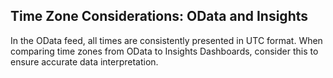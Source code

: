 ## Time Zone Considerations: OData and Insights

In the OData feed, all times are consistently presented in UTC format.
When comparing time zones from OData to Insights Dashboards, consider this to ensure accurate data interpretation.
